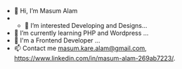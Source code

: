 - 👋 Hi, I’m Masum  Alam
- - 👀 I’m interested Developing and Designs...
- 🌱 I’m currently learning PHP and Wordpress ...
- 💞️ I'm a Frontend Developer ...
- 📫 Contact me masum.kare.alam@gmail.com, https://www.linkedin.com/in/masum-alam-269ab7223/. 

<!---
alamkare7890/alamkare7890 is a ✨ special ✨ repository because its `README.md` (this file) appears on your GitHub profile.
You can click the Preview link to take a look at your changes.
--->

